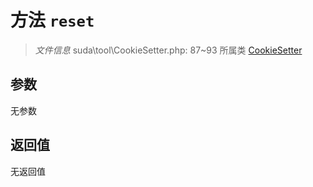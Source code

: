 # 方法 `reset`

> *文件信息* suda\tool\CookieSetter.php: 87~93
> 所属类 [CookieSetter](../CookieSetter.md)




## 参数


无参数


## 返回值

无返回值
